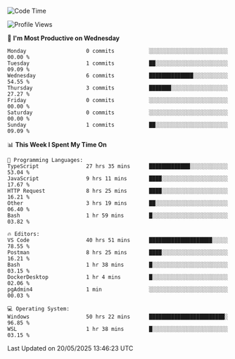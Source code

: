 <!--START_SECTION:waka-->
![Code Time](http://img.shields.io/badge/Code%20Time-5%2C016%20hrs%2018%20mins-blue)

![Profile Views](http://img.shields.io/badge/Profile%20Views-8-blue)

📅 **I'm Most Productive on Wednesday** 

```text
Monday                   0 commits           ░░░░░░░░░░░░░░░░░░░░░░░░░   00.00 % 
Tuesday                  1 commits           ██░░░░░░░░░░░░░░░░░░░░░░░   09.09 % 
Wednesday                6 commits           ██████████████░░░░░░░░░░░   54.55 % 
Thursday                 3 commits           ███████░░░░░░░░░░░░░░░░░░   27.27 % 
Friday                   0 commits           ░░░░░░░░░░░░░░░░░░░░░░░░░   00.00 % 
Saturday                 0 commits           ░░░░░░░░░░░░░░░░░░░░░░░░░   00.00 % 
Sunday                   1 commits           ██░░░░░░░░░░░░░░░░░░░░░░░   09.09 % 
```


📊 **This Week I Spent My Time On** 

```text
💬 Programming Languages: 
TypeScript               27 hrs 35 mins      █████████████░░░░░░░░░░░░   53.04 % 
JavaScript               9 hrs 11 mins       ████░░░░░░░░░░░░░░░░░░░░░   17.67 % 
HTTP Request             8 hrs 25 mins       ████░░░░░░░░░░░░░░░░░░░░░   16.21 % 
Other                    3 hrs 19 mins       ██░░░░░░░░░░░░░░░░░░░░░░░   06.40 % 
Bash                     1 hr 59 mins        █░░░░░░░░░░░░░░░░░░░░░░░░   03.82 % 

🔥 Editors: 
VS Code                  40 hrs 51 mins      ████████████████████░░░░░   78.55 % 
Postman                  8 hrs 25 mins       ████░░░░░░░░░░░░░░░░░░░░░   16.21 % 
Bash                     1 hr 38 mins        █░░░░░░░░░░░░░░░░░░░░░░░░   03.15 % 
DockerDesktop            1 hr 4 mins         █░░░░░░░░░░░░░░░░░░░░░░░░   02.06 % 
pgAdmin4                 1 min               ░░░░░░░░░░░░░░░░░░░░░░░░░   00.03 % 

💻 Operating System: 
Windows                  50 hrs 22 mins      ████████████████████████░   96.85 % 
WSL                      1 hr 38 mins        █░░░░░░░░░░░░░░░░░░░░░░░░   03.15 % 
```


 Last Updated on 20/05/2025 13:46:23 UTC
<!--END_SECTION:waka-->

